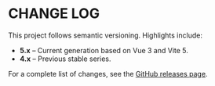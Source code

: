# CHANGE LOG

This project follows semantic versioning. Highlights include:

- **5.x** – Current generation based on Vue 3 and Vite 5.
- **4.x** – Previous stable series.

For a complete list of changes, see the [GitHub releases page](https://github.com/vbenjs/vue-vben-admin/releases).

